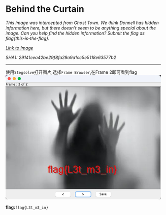 # Behind the Curtain

*This image was intercepted from Ghost Town. We think Donnell has hidden information here, but there doesn't seem to be anything special about the image. Can you help find the hidden information? Submit the flag as flag{this-is-the-flag}.*

*[Link to Image](https://tinyurl.com/26fd4pbs)*

*SHA1: 29141eea42be29f8fa28a9a1cc5e5118e63577b2*

---

使用`Stegsolve`打开图片,选择`Frame Browser`,在Frame 2即可看到flag
![Behind the Curtain](images/Behind_the_Curtain.png)

**flag:**`flag{L3t_m3_in}`